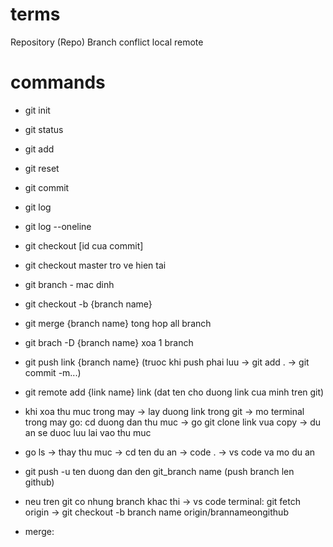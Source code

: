 # terms
Repository (Repo)
Branch
conflict
local
remote

# commands
- git init
- git status
- git add
- git reset
- git commit
- git log
- git log --oneline
- git checkout [id cua commit]
- git checkout master tro ve hien tai
- git branch - mac dinh 
- git checkout -b {branch name}
- git merge {branch name} tong hop all branch
- git brach -D {branch name} xoa 1 branch
- git push link {branch name}
(truoc khi push phai luu -> git add . -> git commit -m...)
- git remote add {link name} link (dat ten cho duong link cua minh tren git)
- khi xoa thu muc trong may -> lay duong link trong git -> mo terminal trong may go: cd duong dan thu muc -> go git clone link vua copy -> du an se duoc luu lai vao thu muc 
- go ls -> thay thu muc -> cd ten du an -> code . -> vs code va mo du an

- git push -u ten duong dan den git_branch name (push branch len github)
- neu tren git co nhung branch khac thi -> vs code terminal: git fetch origin -> git checkout -b branch name origin/brannameongithub
- merge: 